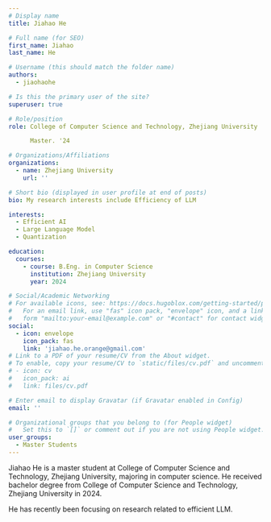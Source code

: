```yaml
---
# Display name
title: Jiahao He

# Full name (for SEO)
first_name: Jiahao
last_name: He

# Username (this should match the folder name)
authors:
  - jiaohaohe

# Is this the primary user of the site?
superuser: true

# Role/position
role: College of Computer Science and Technology, Zhejiang University

      Master. '24

# Organizations/Affiliations
organizations:
  - name: Zhejiang University
    url: ''

# Short bio (displayed in user profile at end of posts)
bio: My research interests include Efficiency of LLM

interests:
  - Efficient AI
  - Large Language Model
  - Quantization

education:
  courses:
    - course: B.Eng. in Computer Science
      institution: Zhejiang University
      year: 2024

# Social/Academic Networking
# For available icons, see: https://docs.hugoblox.com/getting-started/page-builder/#icons
#   For an email link, use "fas" icon pack, "envelope" icon, and a link in the
#   form "mailto:your-email@example.com" or "#contact" for contact widget.
social:
  - icon: envelope
    icon_pack: fas
    link: 'jiahao.he.orange@gmail.com'
# Link to a PDF of your resume/CV from the About widget.
# To enable, copy your resume/CV to `static/files/cv.pdf` and uncomment the lines below.
# - icon: cv
#   icon_pack: ai
#   link: files/cv.pdf

# Enter email to display Gravatar (if Gravatar enabled in Config)
email: ''

# Organizational groups that you belong to (for People widget)
#   Set this to `[]` or comment out if you are not using People widget.
user_groups:
  - Master Students
---
```


Jiahao He is a master student at College of Computer Science and Technology, Zhejiang University, majoring in computer science. He received bachelor degree from College of Computer Science and Technology, Zhejiang University in 2024.

He has recently been focusing on research related to efficient LLM.